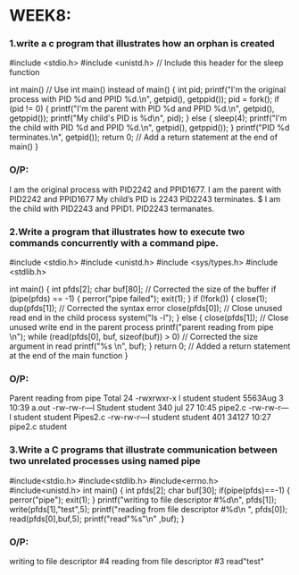 # WEEK8:
### 1.write a c program that illustrates how an orphan is created
#include <stdio.h>
#include <unistd.h> // Include this header for the sleep function

int main() // Use int main() instead of main()
{
    int pid;
    printf("I'm the original process with PID %d and PPID %d.\n", getpid(), getppid());
    pid = fork();
    if (pid != 0)
    {
        printf("I'm the parent with PID %d and PPID %d.\n", getpid(), getppid());
        printf("My child's PID is %d\n", pid);
    }
    else
    {
        sleep(4);
        printf("I'm the child with PID %d and PPID %d.\n", getpid(), getppid());
    }
    printf("PID %d terminates.\n", getpid());
    return 0; // Add a return statement at the end of main()
}
### O/P: 
I am the original process with PID2242 and PPID1677.
I am the parent with PID2242 and PPID1677
My child’s PID is 2243
PID2243 terminates.
$  I am the child with PID2243 and PPID1.
PID2243 termanates.
### 2.Write  a program  that illustrates how to execute two commands concurrently with a command pipe.
#include <stdio.h>
#include <unistd.h>
#include <sys/types.h>
#include <stdlib.h>

int main()
{
    int pfds[2];
    char buf[80];  // Corrected the size of the buffer
    if (pipe(pfds) == -1)
    {
        perror("pipe failed");
        exit(1);
    }
    if (!fork())
    {
        close(1);
        dup(pfds[1]);  // Corrected the syntax error
        close(pfds[0]);  // Close unused read end in the child process
        system("ls -l");
    }
    else
    {
        close(pfds[1]);  // Close unused write end in the parent process
        printf("parent reading from pipe \n");
        while (read(pfds[0], buf, sizeof(buf)) > 0)  // Corrected the size argument in read
            printf("%s \n", buf);
    }
    return 0;  // Added a return statement at the end of the main function
}
### O/P: 
Parent reading from pipe
Total 24
-rwxrwxr-x l student student 5563Aug 3 10:39 a.out
-rw-rw-r—l
Student student 340 jul 27 10:45 pipe2.c
-rw-rw-r—l student student
Pipes2.c
-rw-rw-r—l student student 401 34127 10:27 pipe2.c
student
### 3.Write a C programs that illustrate communication between two unrelated processes using named pipe
#include<stdio.h>
#include<stdlib.h>
#include<errno.h>
#include<unistd.h>
int main()
{
int pfds[2];
char buf[30];
if(pipe(pfds)==-1)
{
perror("pipe");
exit(1);
}
printf("writing to file descriptor #%d\n", pfds[1]);
write(pfds[1],"test",5);
printf("reading from file descriptor #%d\n ", pfds[0]);
read(pfds[0],buf,5);
printf("read\"%s\"\n" ,buf);
}
### O/P: 
writing to file descriptor #4
reading from file descriptor #3
read"test"
